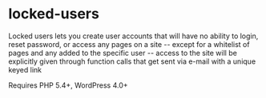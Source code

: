 # locked-users
Locked users lets you create user accounts that will have no ability to login, reset password, or access any pages on a site -- except for a whitelist of pages and any added to the specific user -- access to the site will be explicitly given through function calls that get sent via e-mail with a unique keyed link

Requires PHP 5.4+, WordPress 4.0+